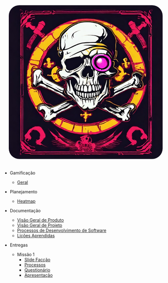 <a href="/" style="text-decoration: none;">
    <img alt="Brasao" src="assets/brasao.png" style="border-radius: 10%; padding: 20px">
</a>

* Gamificação
  * [Geral](./Gamificacao/Gamificacao.md)

* Planejamento
  * [Heatmap](./Planejamento/heatmap.md)

* Documentação
  * [Visão Geral de Produto](./Documentacao/visaoProduto.md)
  * [Visão Geral de Projeto](./Documentacao/visaoProjeto.md)
  * [Processos de Desenvolvimento de Software](./Documentacao/processosDesenvolvimento.md)
  * [Lições Aprendidas](./Documentacao/licoesAprendidas.md)

* Entregas
  * Missão 1
    * [Slide Facção](./Entregas/Missao1/slidesFacao.md)
    * [Processos](./Entregas/Missao1/processos.md)
    * [Questionário](./Entregas/Missao1/questionario.md)
    * [Apresentação](./Entregas/Missao1/apresentacao.md)
